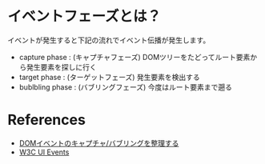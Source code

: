 
# イベントフェーズとは？
イベントが発生すると下記の流れでイベント伝播が発生します。

+ capture phase : (キャプチャフェーズ) DOMツリーをたどってルート要素から発生要素を探しに行く
+ target phase : (ターゲットフェーズ) 発生要素を検出する
+ bublbling phase : (バブリングフェーズ) 今度はルート要素まで遡る


# References

+ [DOMイベントのキャプチャ/バブリングを整理する](http://qiita.com/hosomichi/items/49500fea5fdf43f59c58)
+ [W3C UI Events](https://www.w3.org/TR/DOM-Level-3-Events/)